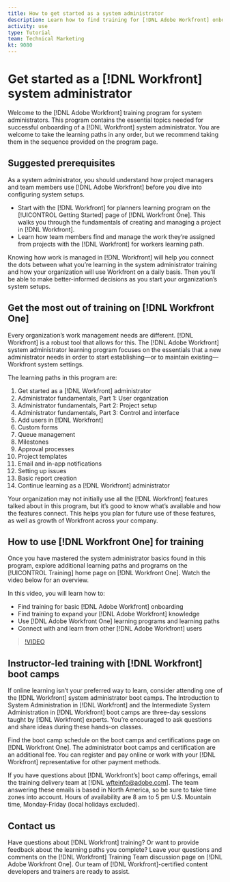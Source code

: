 ```yaml
---
title: How to get started as a system administrator
description: Learn how to find training for [!DNL Adobe Workfront] onboarding, use [!DNL Workfront One] learning programs, and connect with other [!DNL Workfront] users across the globe.
activity: use
type: Tutorial
team: Technical Marketing
kt: 9080
---
```


<!---
need to add hyperlinks throughout
--->

# Get started as a [!DNL Workfront] system administrator

Welcome to the [!DNL Adobe Workfront] training program for system administrators. This program contains the essential topics needed for successful onboarding of a [!DNL Workfront] system administrator. You are welcome to take the learning paths in any order, but we recommend taking them in the sequence provided on the program page. 

## Suggested prerequisites 

As a system administrator, you should understand how project managers and team members use [!DNL Adobe Workfront] before you dive into configuring system setups. 

* Start with the [!DNL Workfront] for planners learning program on the [!UICONTROL Getting Started] page of [!DNL Workfront One]. This walks you through the fundamentals of creating and managing a project in [!DNL Workfront]. 
* Learn how team members find and manage the work they’re assigned from projects with the [!DNL Workfront] for workers learning path. 
 
Knowing how work is managed in [!DNL Workfront] will help you connect the dots between what you’re learning in the system administrator training and how your organization will use Workfront on a daily basis. Then you’ll be able to make better-informed decisions as you start your organization’s system setups. 

## Get the most out of training on [!DNL Workfront One]

Every organization’s work management needs are different. [!DNL Workfront] is a robust tool that allows for this. The [!DNL Adobe Workfront] system administrator learning program focuses on the essentials that a new administrator needs in order to start establishing—or to maintain existing—Workfront system settings. 

The learning paths in this program are: 

1. Get started as a [!DNL Workfront] administrator 
1. Administrator fundamentals, Part 1: User organization 
1. Administrator fundamentals, Part 2: Project setup 
1. Administrator fundamentals, Part 3: Control and interface
1. Add users in [!DNL Workfront] 
1. Custom forms 
1. Queue management 
1. Milestones 
1. Approval processes 
1. Project templates 
1. Email and in-app notifications 
1. Setting up issues 
1. Basic report creation 
1. Continue learning as a [!DNL Workfront] administrator 
 
Your organization may not initially use all the [!DNL Workfront] features talked about in this program, but it’s good to know what’s available and how the features connect. This helps you plan for future use of these features, as well as growth of Workfront across your company. 

## How to use [!DNL Workfront One] for training

Once you have mastered the system administrator basics found in this program, explore additional learning paths and programs on the [!UICONTROL Training] home page on [!DNL Workfront One]. Watch the video below for an overview. 

In this video, you will learn how to:

* Find training for basic [!DNL Adobe Workfront] onboarding 
* Find training to expand your [!DNL Adobe Workfront] knowledge 
* Use [!DNL Adobe Workfront One] learning programs and learning paths 
* Connect with and learn from other [!DNL Adobe Workfront] users

>[!VIDEO](https://video.tv.adobe.com/v/335322/?quality=12)

## Instructor-led training with [!DNL Workfront] boot camps

If online learning isn’t your preferred way to learn, consider attending one of the [!DNL Workfront] system administrator boot camps. The Introduction to System Administration in [!DNL Workfront] and the Intermediate System Administration in [!DNL Workfront] boot camps are three-day sessions taught by [!DNL Workfront] experts. You’re encouraged to ask questions and share ideas during these hands-on classes. 

Find the boot camp schedule on the boot camps and certifications page on [!DNL Workfront One]. The administrator boot camps and certification are an additional fee. You can register and pay online or work with your [!DNL Workfront] representative for other payment methods. 

If you have questions about [!DNL Workfront’s] boot camp offerings, email the training delivery team at [!DNL wfteinfo@adobe.com]. The team answering these emails is based in North America, so be sure to take time zones into account. Hours of availability are 8 am to 5 pm U.S. Mountain time, Monday-Friday (local holidays excluded). 

## Contact us

Have questions about [!DNL Workfront] training? Or want to provide feedback about the learning paths you complete? Leave your questions and comments on the [!DNL Workfront] Training Team discussion page on [!DNL Adobe Workfront One]. Our team of [!DNL Workfront]-certified content developers and trainers are ready to assist. 
